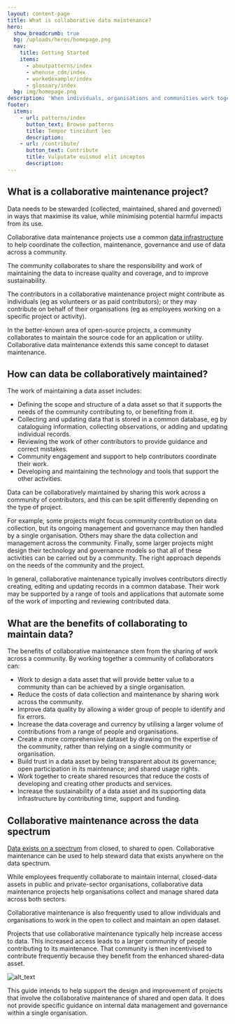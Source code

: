 ```yaml
---
layout: content-page
title: What is collaborative data maintenance?
hero:
  show_breadcrumb: true
  bg: /uploads/heros/homepage.png
  nav:
    title: Getting Started
    items:
      - aboutpatterns/index
      - whenuse_cdm/index
      - workedexample/index      
      - glossary/index
  bg: img/homepage.png
description: 'When individuals, organisations and communities work together to share the work of collecting and maintaining shared data assets this is described as ‘collaborative data maintenance’.'
footer:
  items:
    - url: patterns/index
      button_text: Browse patterns
      title: Tempor tincidunt leo
      description:
    - url: /contribute/
      button_text: Contribute
      title: Vulputate euismod elit inceptos
      description:
---
```


## What is a collaborative maintenance project?

Data needs to be stewarded (collected, maintained, shared and governed) in ways that maximise its value, while minimising potential harmful impacts from its use.

Collaborative data maintenance projects use a common [data infrastructure](https://theodi.org/article/principles-for-strengthening-our-data-infrastructure/) to help coordinate the collection, maintenance, governance and use of data across a community.

The community collaborates to share the responsibility and work of maintaining the data to increase quality and coverage, and to improve sustainability.

The contributors in a collaborative maintenance project might contribute as individuals (eg as volunteers or as paid contributors); or they may contribute on behalf of their organisations (eg as employees working on a specific project or activity).

In the better-known area of open-source projects, a community collaborates to maintain the source code for an application or utility. Collaborative data maintenance extends this same concept to dataset maintenance.


## How can data be collaboratively maintained?

The work of maintaining a data asset includes:



*   Defining the scope and structure of a data asset so that it supports the needs of the community contributing to, or benefiting from it.
*   Collecting and updating data that is stored in a common database, eg by cataloguing information, collecting observations, or adding and updating individual records.
*   Reviewing the work of other contributors to provide guidance and correct mistakes.
*   Community engagement and support to help contributors coordinate their work.
*   Developing and maintaining the technology and tools that support the other activities.

Data can be collaboratively maintained by sharing this work across a community of contributors, and this can be split differently depending on the type of project.

For example, some projects might focus community contribution on data collection, but its ongoing management and governance may then handled by a single organisation. Others may share the data collection and management across the community. Finally, some larger projects might design their technology and governance models so that all of these activities can be carried out by a community. The right approach depends on the needs of the community and the project.

In general, collaborative maintenance typically involves contributors directly creating, editing and updating records in a common database. Their work may be supported by a range of tools and applications that automate some of the work of importing and reviewing contributed data.


## What are the benefits of collaborating to maintain data?

The benefits of collaborative maintenance stem from the sharing of work across a community. By working together a community of collaborators can:



*   Work to design a data asset that will provide better value to a community than can be achieved by a single organisation.
*   Reduce the costs of data collection and maintenance by sharing work across the community.
*   Improve data quality by allowing a wider group of people to identify and fix errors.
*   Increase the data coverage and currency by utilising a larger volume of contributions from a range of people and organisations.
*   Create a more comprehensive dataset by drawing on the expertise of the community, rather than relying on a single community or organisation.
*   Build trust in a data asset by being transparent about its governance; open participation in its maintenance; and shared usage rights.
*   Work together to create shared resources that reduce the costs of developing and creating other products and services.
*   Increase the sustainability of a data asset and its supporting data infrastructure by contributing time, support and funding.


## Collaborative maintenance across the data spectrum

[Data exists on a spectrum](https://theodi.org/data-spectrum) from closed, to shared to open. Collaborative maintenance can be used to help steward data that exists anywhere on the data spectrum.

While employees frequently collaborate to maintain internal, closed-data assets in public and private-sector organisations, collaborative data maintenance projects help organisations collect and manage shared data across both sectors.

Collaborative maintenance is also frequently used to allow individuals and organisations to work in the open to collect and maintain an open dataset.

Projects that use collaborative maintenance typically help increase access to data. This increased access leads to a larger community of people contributing to its maintenance. That community is then incentivised to contribute frequently because they benefit from the enhanced shared-data asset.

![alt_text](images/What-is0.png "image_tooltip")


This guide intends to help support the design and improvement of projects that involve the collaborative maintenance of shared and open data. It does not provide specific guidance on internal data management and governance within a single organisation.
